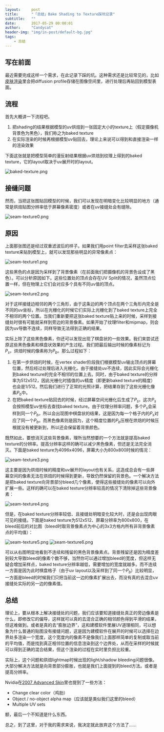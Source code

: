 ```yaml
---
layout:     post
title:      "「总结」Bake Shading to Texture踩坑记录"
subtitle:   ""
date:       2017-05-29 00:00:01
author:     "Candycat"
header-img: "img/in-post/default-bg.jpg"
tags:
    - 总结
---
```


## 写在前面

最近需要完成这样一个需求，在此记录下踩的坑。这种需求还是比较常见的，比如[皮肤渲染](https://zhuanlan.zhihu.com/p/27014447)里会把diffusion profile存储在图像空间里，进行处理后再贴回到模型表面。

## 流程

首先大概讲一下流程吧。

1. 把shading的结果根据模型的uv烘焙到一张固定大小的texture上（假定摄像机背景色为黑色），我们称之为baked texture
2. 在实际渲染的时候再根据模型uv贴回去，理论上来说可以得到和直接渲染一样的渲染效果

下面这张就是把模型简单的漫反射结果根据uv烘焙到纹理上得到的baked texture，它的layout取决于uv展开时的layout。

![baked-texture.png](http://candycat1992.github.io/img/in-post/2017-05-29-bake-to-texture/baked-texture.png)

## 接缝问题

然而，当把这张图贴回模型的时候，我们可以发现在明暗变化比较明显的地方（通常是烘焙贴图分辨率低于屏幕像素密度）或者在uv接缝处会有缝隙。

![seam-texture0.png](http://candycat1992.github.io/img/in-post/2017-05-29-bake-to-texture/seam-texture0.png)

## 原因

上面那张图还是经过双重滤波后的样子。如果我们用point filter去采样这张baked texture来贴到模型上，就可以发现那些明显的异常像素点：

![seam-texture1.png](http://candycat1992.github.io/img/in-post/2017-05-29-bake-to-texture/seam-texture1.png)

这些黑色的点是因为采样到了背景像素（在前面我们把摄像机的背景色设成了黑色）。可以分析原因如下。这些位置处的顶点会存在UV Split的情况，虽然顶点位置一样，但在物理上它们会对应多个具有不同uv值的顶点。

![seam-texture2.png](http://candycat1992.github.io/img/in-post/2017-05-29-bake-to-texture/seam-texture2.png)

对于这样接缝边相邻的两个三角形，由于这条边的两个顶点在两个三角形内完全是不同的uv坐标，所以在光栅化的时候它们实际上光栅化到了baked texture上完全不相邻的两个位置。当我们重新要把这张baked texture贴上来的时候，采样到接缝处时很有可能就采样到旁边的背景像素。如果开始了纹理filter和mipmap，则会因为uv导数不连续，同样导致无法得到正确的结果。

实际上除了这些黑色像素，你还可以发现出现了棋盘状的一些效果。我们来尝试还原这些黑色像素和棋盘状效果的产生过程。我们把最后输出时候的像素标记为$P_s$，烘焙时候的像素称为$P_b$。那么过程如下：

1. 在第一步烘焙的时候，在vertex shader阶段我们根据模型uv输出顶点的屏幕位置，然后经过处理后进入光栅化。由于接缝处uv不连续，因此实际会光栅化到baked texture的完全不相邻的位置上去。同时，由于baked texture的分辨率为512x512，因此光栅化时插值的uv精度（即更新baked texture的精度）也会是1/512。然后我们进行了正常的光照计算，把结果存到了这些光栅化像素$P_b$中。
2. 在把baked texture贴回去的时候，经过屏幕空间光栅化后生成了$P_s$，这次$P_s$会按照模型uv坐标去查找baked texture。由于纹理分辨率问题，多个$P_s$会采样到同一个$P_b$，所以会出现图中棋盘状的结果，这是因为每一个格子内的$P_s$对应了同一个$P_b$。而黑色像素则是因为，这个精度位置的$P_b$压根在烘焙的时候压根就没有被更新到，所以还会保留着背景颜色。

既然如此，要想消灭这些背景像素，理所当然想要的一个方法就是提高baked texture的分辨率。提高分辨率这样的确可以减少黑色像素，但还是无法完全消灭。下面是baked texture为4096x4096，屏幕大小为800x800时候的情况：

![seam-texture3.png](http://candycat1992.github.io/img/in-post/2017-05-29-bake-to-texture/seam-texture3.png)

这主要是因为烘焙时候的精度和uv展开的layout也有关系，这造成总会有一些屏幕空间的像素无法在烘焙的时候得到更新，导致仍然保留的背景色。一个解决方法是把baked texture向背景部分bleed几个像素，使得这些接缝处的像素可以向外扩展一些。这样的确可以在baked texture分辨率较高的情况下清除掉这些背景像素：

![seam-texture4.png](http://candycat1992.github.io/img/in-post/2017-05-29-bake-to-texture/seam-texture4.png)

但是，在baked texture分辨率较低、且接缝处明暗变化较大时，还是会出现肉眼可见的接缝。下面是baked texture为512x512、屏幕分辨率为800x800，在bleed前后的对比图（bleed时取背景像素点为中心的3x3方格内所有非背景像素点的平均值）：

![seam-texture5.png](http://candycat1992.github.io/img/in-post/2017-05-29-bake-to-texture/seam-texture5.png) ![seam-texture6.png](http://candycat1992.github.io/img/in-post/2017-05-29-bake-to-texture/seam-texture6.png)

可以从右图明显地看到不连续和残留的黑色背景像素点。背景残留还是因为精度差别较大导致bleed的像素个数不够，当然你可以通过增加bleed的宽度，但这样无疑会增加采样点，baked texture分辨率越低，需要增加的宽度就越多。而不连续一方面是因为此时棋盘格子（由于uv layout以及采样到了同一个$P_b$）比较明显，一方面是bleed的时候我们只把当前这一边的像素扩展出去，而没有真的去混合uv接缝处实际的另一边的像素值。

## 总结

理论上，要从根本上解决接缝处的问题，我们应该要知道接缝处真正的旁边像素是什么，即修改它的偏导，这样就可以真的去混合正确的相邻颜色得到平滑的结果，但这难做到。或者是真的去“膨胀边界”，这和建模软件里展UV道理相同，可以想象为什么普通的贴图没有接缝问题，这是因为建模软件在展开的时候可以选择在边界处多渲染一个宽度，这个宽度内的像素不是像我们上面那样简单的复制或取当前的平均值，而是找到真正相邻位置的信息渲染到这个边界处，从而在采样的时候就可以得到正确的混合结果，但这个渲染的过程在实时里负担比较重。

实际上，这个问题和烘焙lightmap时候出现的light/shadow bleeding问题很像。大部分解决方法就是向背景部分膨胀，也就是我们上面提到的bleed方法。或者是提高分辨率。

Nvidia在[2007 Advanced Skin](http://developer.download.nvidia.com/presentations/2007/gdc/Advanced_Skin.pdf)里也提到了一些方法：

* Change clear color（鸡肋）
* Object / no-object alpha map（应该就是类似我们这里的bleed）
* Multiple UV sets

额，最后一个不知道是什么东西。

总之，到了这里，对于我的需求来说，我决定就此放弃这个方法了……